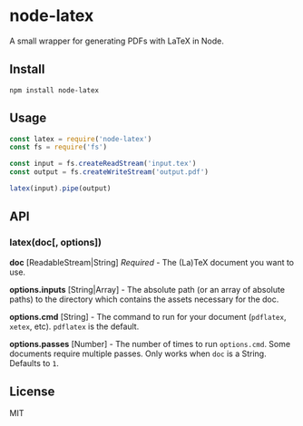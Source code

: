 # node-latex
A small wrapper for generating PDFs with LaTeX in Node.

## Install

```
npm install node-latex
```

## Usage

```js
const latex = require('node-latex')
const fs = require('fs')

const input = fs.createReadStream('input.tex')
const output = fs.createWriteStream('output.pdf')

latex(input).pipe(output)
```

## API

### latex(doc[, options])

**doc** \[ReadableStream|String\] *Required* - The (La)TeX document you want to use.

**options.inputs** \[String|Array<String>\] - The absolute path (or an array of absolute paths) to the directory which contains the assets necessary for the doc.

**options.cmd** \[String\] - The command to run for your document (`pdflatex`, `xetex`, etc). `pdflatex` is the default.

**options.passes** \[Number\] - The number of times to run `options.cmd`. Some documents require multiple passes. Only works when `doc` is a String. Defaults to `1`.

## License
MIT
